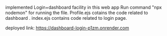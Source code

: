 implemented Login+dashboard facility in this web app
Run command "npx nodemon" for running the file.
Profile.ejs cotains the code related to dashboard .
index.ejs contains code related to login page.

deployed link: https://dashboard-login-p1zm.onrender.com
